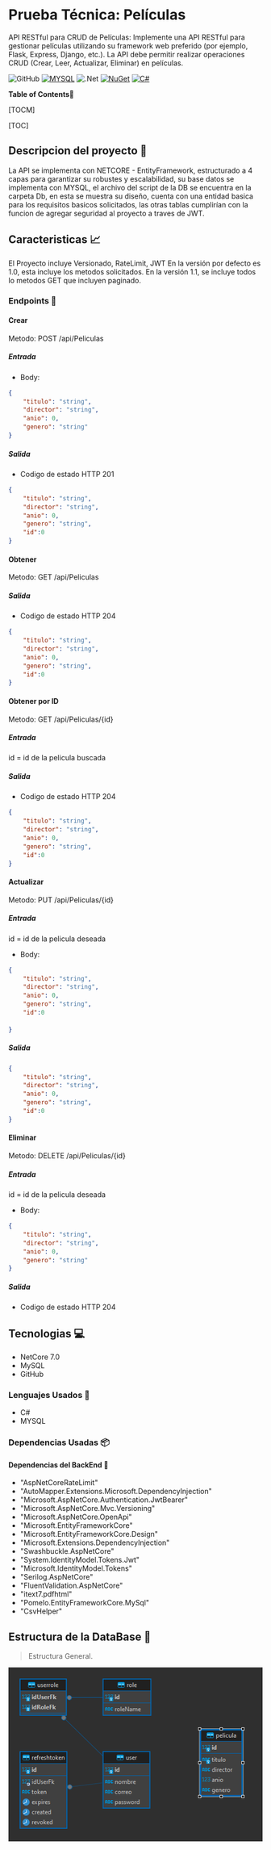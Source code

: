 # Prueba Técnica: Películas

API RESTful para CRUD de Películas:
Implemente una API RESTful para gestionar películas utilizando su framework web preferido
(por ejemplo, Flask, Express, Django, etc.). La API debe permitir realizar operaciones CRUD
(Crear, Leer, Actualizar, Eliminar) en películas.


![GitHub](https://img.shields.io/badge/github-%23121011.svg?style=for-the-badge&logo=github&logoColor=white)
[![MYSQL](https://img.shields.io/badge/MySQL-005C84?style=for-the-badge&logo=mysql&logoColor=white)](https://www.mysql.com/)
![.Net](https://img.shields.io/badge/.NET-5C2D91?style=for-the-badge&logo=.net&logoColor=white)
[![NuGet](https://badgen.net/badge/icon/nuget?icon=nuget&label)](https://https://nuget.org/)
[![C#](https://img.shields.io/badge/C%23-239120?style=for-the-badge&logo=c-sharp&logoColor=white)](https://learn.microsoft.com/es-es/dotnet/csharp/)



**Table of Contents**📑

[TOCM]

[TOC]

## Descripcion del proyecto 🌟

La API se implementa con NETCORE - EntityFramework, estructurado a 4 capas para garantizar su robustes y escalabilidad, su base datos se implementa con MYSQL, el archivo del script de la DB se encuentra en la carpeta Db, en esta se muestra su diseño, cuenta con una entidad basica para los requisitos basicos solicitados, las otras tablas cumplirían con la funcion de agregar seguridad al proyecto a traves de JWT.


## Caracteristicas 📈

El Proyecto incluye Versionado, RateLimit, JWT
En la versión por defecto es 1.0, esta incluye los metodos solicitados.
En la versión 1.1, se incluye todos lo metodos GET que incluyen paginado.

### Endpoints 🔗

#### Crear
Metodo: POST
/api/Peliculas

##### Entrada
- Body:
```json 
{
    "titulo": "string",
    "director": "string",
    "anio": 0,
    "genero": "string"
}
```
##### Salida

- Codigo de estado HTTP 201

```json 
{
    "titulo": "string",
    "director": "string",
    "anio": 0,
    "genero": "string",
    "id":0
}
```

#### Obtener

Metodo: GET
/api/Peliculas

##### Salida

- Codigo de estado HTTP 204

```json 
{
    "titulo": "string",
    "director": "string",
    "anio": 0,
    "genero": "string",
    "id":0
}
```

#### Obtener por ID

Metodo: GET
/api/Peliculas/{id}

##### Entrada
id = id de la pelicula buscada

##### Salida

- Codigo de estado HTTP 204

```json 
{
    "titulo": "string",
    "director": "string",
    "anio": 0,
    "genero": "string",
    "id":0
}
```

#### Actualizar

Metodo: PUT
/api/Peliculas/{id}

##### Entrada
id = id de la pelicula deseada
- Body:
```json 
{
    "titulo": "string",
    "director": "string",
    "anio": 0,
    "genero": "string",
    "id":0

}
```

##### Salida
```json 
{
    "titulo": "string",
    "director": "string",
    "anio": 0,
    "genero": "string",
    "id":0
}
```

#### Eliminar

Metodo: DELETE
/api/Peliculas/{id}

##### Entrada
id = id de la pelicula deseada
- Body:
```json 
{
    "titulo": "string",
    "director": "string",
    "anio": 0,
    "genero": "string"
}
```
##### Salida

- Codigo de estado HTTP 204

## Tecnologias 💻

-   NetCore 7.0
-   MySQL
-   GitHub

### Lenguajes Usados 💬

-   C#
-   MYSQL

### Dependencias Usadas 📦


#### Dependencias del BackEnd 🔧
-   "AspNetCoreRateLimit"
-   "AutoMapper.Extensions.Microsoft.DependencyInjection"
-   "Microsoft.AspNetCore.Authentication.JwtBearer"
-   "Microsoft.AspNetCore.Mvc.Versioning"
-   "Microsoft.AspNetCore.OpenApi"
-   "Microsoft.EntityFrameworkCore"
-   "Microsoft.EntityFrameworkCore.Design"
-   "Microsoft.Extensions.DependencyInjection"
-   "Swashbuckle.AspNetCore"
-   "System.IdentityModel.Tokens.Jwt"
-   "Microsoft.IdentityModel.Tokens"
-   "Serilog.AspNetCore"
-   "FluentValidation.AspNetCore"
-   "itext7.pdfhtml"
-   "Pomelo.EntityFrameworkCore.MySql"
-   "CsvHelper"

## Estructura de la DataBase 🧱

> Estructura General.

![](./Db/ScreenShoot.png)